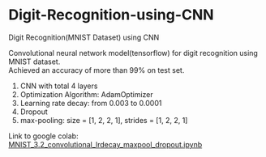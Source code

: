 # Digit-Recognition-using-CNN
Digit Recognition(MNIST Dataset) using CNN

Convolutional neural network model(tensorflow) for digit recognition using MNIST dataset.<br>
Achieved an accuracy of more than 99% on test set. 

1. CNN with total 4 layers
2. Optimization Algorithm: AdamOptimizer
3. Learning rate decay: from 0.003 to 0.0001
4. Dropout
4. max-pooling: size = [1, 2, 2, 1], strides = [1, 2, 2, 1]

Link to google colab:
[MNIST_3.2_convolutional_lrdecay_maxpool_dropout.ipynb](https://github.com/AjayChhimpa1/MNSIT-Digit-recognition-step-by-step/blob/master/MNIST_3.2_convolutional_lrdecay_maxpool_dropout.ipynb)
